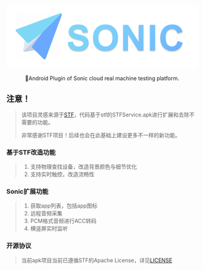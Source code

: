<p align="center">
  <img src="https://raw.githubusercontent.com/SonicCloudOrg/sonic-server/main/logo.png">
</p>
<p align="center">🎉Android Plugin of Sonic cloud real machine testing platform.</p>

## 注意！
> 该项目灵感来源于[STF](https://github.com/DeviceFarmer/STFService.apk)，代码基于stf的STFService.apk进行扩展和去除不需要的功能。
>
> 非常感谢STF项目！后续也会在此基础上建设更多不一样的新功能。

### 基于STF改造功能
> 1. 支持物理查找设备，改造背景颜色与细节优化
> 2. 支持实时触控，改造流畅性

### Sonic扩展功能
> 1. 获取app列表，包括app图标
> 2. 远程音频采集
> 3. PCM格式音频进行ACC转码
> 4. 横竖屏实时监听

### 开源协议

> 当前apk项目当前已遵循STF的Apache License，详见[LICENSE](LICENSE)
